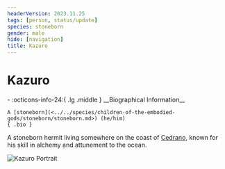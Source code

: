 ```yaml
---
headerVersion: 2023.11.25
tags: [person, status/update]
species: stoneborn
gender: male
hide: [navigation]
title: Kazuro
---
```

# Kazuro
<div class="grid cards ext-narrow-margin ext-one-column" markdown>
- :octicons-info-24:{ .lg .middle } __Biographical Information__

    A [stoneborn](<../../species/children-of-the-embodied-gods/stoneborn/stoneborn.md>) (he/him)  
    { .bio }

</div>


A stoneborn hermit living somewhere on the coast of [Cedrano](<../../gazetteer/west-coast/chardonian-empire/apporia/cedrano.md>), known for his skill in alchemy and attunement to the ocean. 

![Kazuro Portrait](../../assets/kazuro-portrait.png)
